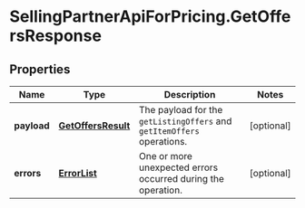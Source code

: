 # SellingPartnerApiForPricing.GetOffersResponse

## Properties
Name | Type | Description | Notes
------------ | ------------- | ------------- | -------------
**payload** | [**GetOffersResult**](GetOffersResult.md) | The payload for the `getListingOffers` and `getItemOffers` operations. | [optional] 
**errors** | [**ErrorList**](ErrorList.md) | One or more unexpected errors occurred during the operation. | [optional] 



